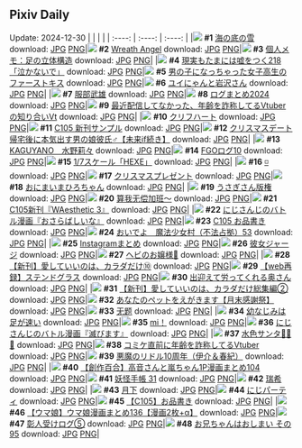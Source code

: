 ## Pixiv Daily
Update: 2024-12-30
|      |      |      |
| :----: | :----: | :----: |
|![](https://pixiv.microyu.workers.dev/c/240x480/img-master/img/2024/12/28/07/30/03/125617139_p0_master1200.jpg) **#1** [海の底の雪](https://www.pixiv.net/artworks/125617139) download: [JPG](https://pixiv.microyu.workers.dev/img-original/img/2024/12/28/07/30/03/125617139_p0.jpg) [PNG](https://pixiv.microyu.workers.dev/img-original/img/2024/12/28/07/30/03/125617139_p0.png)|![](https://pixiv.microyu.workers.dev/c/240x480/img-master/img/2024/12/28/16/54/02/125628503_p0_master1200.jpg) **#2** [Wreath Angel](https://www.pixiv.net/artworks/125628503) download: [JPG](https://pixiv.microyu.workers.dev/img-original/img/2024/12/28/16/54/02/125628503_p0.jpg) [PNG](https://pixiv.microyu.workers.dev/img-original/img/2024/12/28/16/54/02/125628503_p0.png)|![](https://pixiv.microyu.workers.dev/c/240x480/img-master/img/2024/12/28/06/00/04/125616000_p0_master1200.jpg) **#3** [個人メモ：足の立体構造](https://www.pixiv.net/artworks/125616000) download: [JPG](https://pixiv.microyu.workers.dev/img-original/img/2024/12/28/06/00/04/125616000_p0.jpg) [PNG](https://pixiv.microyu.workers.dev/img-original/img/2024/12/28/06/00/04/125616000_p0.png)|
|![](https://pixiv.microyu.workers.dev/c/240x480/img-master/img/2024/12/29/18/00/27/125663208_p0_master1200.jpg) **#4** [現実もたまには嘘をつく218「泣かないで」](https://www.pixiv.net/artworks/125663208) download: [JPG](https://pixiv.microyu.workers.dev/img-original/img/2024/12/29/18/00/27/125663208_p0.jpg) [PNG](https://pixiv.microyu.workers.dev/img-original/img/2024/12/29/18/00/27/125663208_p0.png)|![](https://pixiv.microyu.workers.dev/c/240x480/img-master/img/2024/12/29/00/00/59/125642594_p0_master1200.jpg) **#5** [男の子になっちゃった女子高生のファーストキス](https://www.pixiv.net/artworks/125642594) download: [JPG](https://pixiv.microyu.workers.dev/img-original/img/2024/12/29/00/00/59/125642594_p0.jpg) [PNG](https://pixiv.microyu.workers.dev/img-original/img/2024/12/29/00/00/59/125642594_p0.png)|![](https://pixiv.microyu.workers.dev/c/240x480/img-master/img/2024/12/28/05/38/49/125615784_p0_master1200.jpg) **#6** [ユイにゃんと岩沢さん](https://www.pixiv.net/artworks/125615784) download: [JPG](https://pixiv.microyu.workers.dev/img-original/img/2024/12/28/05/38/49/125615784_p0.jpg) [PNG](https://pixiv.microyu.workers.dev/img-original/img/2024/12/28/05/38/49/125615784_p0.png)|
|![](https://pixiv.microyu.workers.dev/c/240x480/img-master/img/2024/12/28/00/00/07/125608803_p0_master1200.jpg) **#7** [服部武雄](https://www.pixiv.net/artworks/125608803) download: [JPG](https://pixiv.microyu.workers.dev/img-original/img/2024/12/28/00/00/07/125608803_p0.jpg) [PNG](https://pixiv.microyu.workers.dev/img-original/img/2024/12/28/00/00/07/125608803_p0.png)|![](https://pixiv.microyu.workers.dev/c/240x480/img-master/img/2024/12/28/21/21/44/125636862_p0_master1200.jpg) **#8** [ログまとめ2024](https://www.pixiv.net/artworks/125636862) download: [JPG](https://pixiv.microyu.workers.dev/img-original/img/2024/12/28/21/21/44/125636862_p0.jpg) [PNG](https://pixiv.microyu.workers.dev/img-original/img/2024/12/28/21/21/44/125636862_p0.png)|![](https://pixiv.microyu.workers.dev/c/240x480/img-master/img/2024/12/28/21/05/39/125636317_p0_master1200.jpg) **#9** [最近配信してなかった、年齢を詐称してるVtuberの知り合いVt](https://www.pixiv.net/artworks/125636317) download: [JPG](https://pixiv.microyu.workers.dev/img-original/img/2024/12/28/21/05/39/125636317_p0.jpg) [PNG](https://pixiv.microyu.workers.dev/img-original/img/2024/12/28/21/05/39/125636317_p0.png)|
|![](https://pixiv.microyu.workers.dev/c/240x480/img-master/img/2024/12/29/00/00/11/125642404_p0_master1200.jpg) **#10** [クリフハート](https://www.pixiv.net/artworks/125642404) download: [JPG](https://pixiv.microyu.workers.dev/img-original/img/2024/12/29/00/00/11/125642404_p0.jpg) [PNG](https://pixiv.microyu.workers.dev/img-original/img/2024/12/29/00/00/11/125642404_p0.png)|![](https://pixiv.microyu.workers.dev/c/240x480/img-master/img/2024/12/28/01/51/48/125612628_p0_master1200.jpg) **#11** [C105 新刊サンプル](https://www.pixiv.net/artworks/125612628) download: [JPG](https://pixiv.microyu.workers.dev/img-original/img/2024/12/28/01/51/48/125612628_p0.jpg) [PNG](https://pixiv.microyu.workers.dev/img-original/img/2024/12/28/01/51/48/125612628_p0.png)|![](https://pixiv.microyu.workers.dev/c/240x480/img-master/img/2024/12/28/00/00/36/125608955_p0_master1200.jpg) **#12** [クリスマスデート帰宅後に本気出す男の娘彼氏♂【未来if続き】](https://www.pixiv.net/artworks/125608955) download: [JPG](https://pixiv.microyu.workers.dev/img-original/img/2024/12/28/00/00/36/125608955_p0.jpg) [PNG](https://pixiv.microyu.workers.dev/img-original/img/2024/12/28/00/00/36/125608955_p0.png)|
|![](https://pixiv.microyu.workers.dev/c/240x480/img-master/img/2024/12/28/13/55/09/125624379_p0_master1200.jpg) **#13** [KAGUYANO　水野莉々](https://www.pixiv.net/artworks/125624379) download: [JPG](https://pixiv.microyu.workers.dev/img-original/img/2024/12/28/13/55/09/125624379_p0.jpg) [PNG](https://pixiv.microyu.workers.dev/img-original/img/2024/12/28/13/55/09/125624379_p0.png)|![](https://pixiv.microyu.workers.dev/c/240x480/img-master/img/2024/12/28/11/15/55/125620843_p0_master1200.jpg) **#14** [FGOログ10](https://www.pixiv.net/artworks/125620843) download: [JPG](https://pixiv.microyu.workers.dev/img-original/img/2024/12/28/11/15/55/125620843_p0.jpg) [PNG](https://pixiv.microyu.workers.dev/img-original/img/2024/12/28/11/15/55/125620843_p0.png)|![](https://pixiv.microyu.workers.dev/c/240x480/img-master/img/2024/12/28/00/30/55/125610438_p0_master1200.jpg) **#15** [1/7スケール「HEXE」](https://www.pixiv.net/artworks/125610438) download: [JPG](https://pixiv.microyu.workers.dev/img-original/img/2024/12/28/00/30/55/125610438_p0.jpg) [PNG](https://pixiv.microyu.workers.dev/img-original/img/2024/12/28/00/30/55/125610438_p0.png)|
|![](https://pixiv.microyu.workers.dev/c/240x480/img-master/img/2024/12/28/13/12/29/125623438_p0_master1200.jpg) **#16** [◽️](https://www.pixiv.net/artworks/125623438) download: [JPG](https://pixiv.microyu.workers.dev/img-original/img/2024/12/28/13/12/29/125623438_p0.jpg) [PNG](https://pixiv.microyu.workers.dev/img-original/img/2024/12/28/13/12/29/125623438_p0.png)|![](https://pixiv.microyu.workers.dev/c/240x480/img-master/img/2024/12/28/07/00/04/125616720_p0_master1200.jpg) **#17** [クリスマスプレゼント](https://www.pixiv.net/artworks/125616720) download: [JPG](https://pixiv.microyu.workers.dev/img-original/img/2024/12/28/07/00/04/125616720_p0.jpg) [PNG](https://pixiv.microyu.workers.dev/img-original/img/2024/12/28/07/00/04/125616720_p0.png)|![](https://pixiv.microyu.workers.dev/c/240x480/img-master/img/2024/12/28/00/03/39/125609321_p0_master1200.jpg) **#18** [おにまいまひろちゃん](https://www.pixiv.net/artworks/125609321) download: [JPG](https://pixiv.microyu.workers.dev/img-original/img/2024/12/28/00/03/39/125609321_p0.jpg) [PNG](https://pixiv.microyu.workers.dev/img-original/img/2024/12/28/00/03/39/125609321_p0.png)|
|![](https://pixiv.microyu.workers.dev/c/240x480/img-master/img/2024/12/29/20/17/15/125667454_p0_master1200.jpg) **#19** [うさぎさん版権](https://www.pixiv.net/artworks/125667454) download: [JPG](https://pixiv.microyu.workers.dev/img-original/img/2024/12/29/20/17/15/125667454_p0.jpg) [PNG](https://pixiv.microyu.workers.dev/img-original/img/2024/12/29/20/17/15/125667454_p0.png)|![](https://pixiv.microyu.workers.dev/c/240x480/img-master/img/2024/12/28/22/21/46/125638958_p0_master1200.jpg) **#20** [算我无偿加班～](https://www.pixiv.net/artworks/125638958) download: [JPG](https://pixiv.microyu.workers.dev/img-original/img/2024/12/28/22/21/46/125638958_p0.jpg) [PNG](https://pixiv.microyu.workers.dev/img-original/img/2024/12/28/22/21/46/125638958_p0.png)|![](https://pixiv.microyu.workers.dev/c/240x480/img-master/img/2024/12/28/00/30/07/125610369_p0_master1200.jpg) **#21** [C105新刊『WAesthetic 3』](https://www.pixiv.net/artworks/125610369) download: [JPG](https://pixiv.microyu.workers.dev/img-original/img/2024/12/28/00/30/07/125610369_p0.jpg) [PNG](https://pixiv.microyu.workers.dev/img-original/img/2024/12/28/00/30/07/125610369_p0.png)|
|![](https://pixiv.microyu.workers.dev/c/240x480/img-master/img/2024/12/28/21/27/54/125637028_p0_master1200.jpg) **#22** [にじさんじのバトル漫画『おさらばしいな』](https://www.pixiv.net/artworks/125637028) download: [JPG](https://pixiv.microyu.workers.dev/img-original/img/2024/12/28/21/27/54/125637028_p0.jpg) [PNG](https://pixiv.microyu.workers.dev/img-original/img/2024/12/28/21/27/54/125637028_p0.png)|![](https://pixiv.microyu.workers.dev/c/240x480/img-master/img/2024/12/28/00/00/35/125608950_p0_master1200.jpg) **#23** [C105 お品書き](https://www.pixiv.net/artworks/125608950) download: [JPG](https://pixiv.microyu.workers.dev/img-original/img/2024/12/28/00/00/35/125608950_p0.jpg) [PNG](https://pixiv.microyu.workers.dev/img-original/img/2024/12/28/00/00/35/125608950_p0.png)|![](https://pixiv.microyu.workers.dev/c/240x480/img-master/img/2024/12/28/10/27/10/125619867_p0_master1200.jpg) **#24** [おいでよ　魔法少女村（不法占拠）53](https://www.pixiv.net/artworks/125619867) download: [JPG](https://pixiv.microyu.workers.dev/img-original/img/2024/12/28/10/27/10/125619867_p0.jpg) [PNG](https://pixiv.microyu.workers.dev/img-original/img/2024/12/28/10/27/10/125619867_p0.png)|
|![](https://pixiv.microyu.workers.dev/c/240x480/img-master/img/2024/12/28/00/02/43/125609237_p0_master1200.jpg) **#25** [Instagramまとめ](https://www.pixiv.net/artworks/125609237) download: [JPG](https://pixiv.microyu.workers.dev/img-original/img/2024/12/28/00/02/43/125609237_p0.jpg) [PNG](https://pixiv.microyu.workers.dev/img-original/img/2024/12/28/00/02/43/125609237_p0.png)|![](https://pixiv.microyu.workers.dev/c/240x480/img-master/img/2024/12/29/00/02/06/125642720_p0_master1200.jpg) **#26** [彼女ジャージ](https://www.pixiv.net/artworks/125642720) download: [JPG](https://pixiv.microyu.workers.dev/img-original/img/2024/12/29/00/02/06/125642720_p0.jpg) [PNG](https://pixiv.microyu.workers.dev/img-original/img/2024/12/29/00/02/06/125642720_p0.png)|![](https://pixiv.microyu.workers.dev/c/240x480/img-master/img/2024/12/29/02/27/12/125646691_p0_master1200.jpg) **#27** [ヘビのお嬢様🎀](https://www.pixiv.net/artworks/125646691) download: [JPG](https://pixiv.microyu.workers.dev/img-original/img/2024/12/29/02/27/12/125646691_p0.jpg) [PNG](https://pixiv.microyu.workers.dev/img-original/img/2024/12/29/02/27/12/125646691_p0.png)|
|![](https://pixiv.microyu.workers.dev/c/240x480/img-master/img/2024/12/29/00/01/30/125642660_p0_master1200.jpg) **#28** [【新刊】愛していいのは、カラダだけ⑩](https://www.pixiv.net/artworks/125642660) download: [JPG](https://pixiv.microyu.workers.dev/img-original/img/2024/12/29/00/01/30/125642660_p0.jpg) [PNG](https://pixiv.microyu.workers.dev/img-original/img/2024/12/29/00/01/30/125642660_p0.png)|![](https://pixiv.microyu.workers.dev/c/240x480/img-master/img/2024/12/28/16/08/13/125627406_p0_master1200.jpg) **#29** [【web再録】ステンドグラス](https://www.pixiv.net/artworks/125627406) download: [JPG](https://pixiv.microyu.workers.dev/img-original/img/2024/12/28/16/08/13/125627406_p0.jpg) [PNG](https://pixiv.microyu.workers.dev/img-original/img/2024/12/28/16/08/13/125627406_p0.png)|![](https://pixiv.microyu.workers.dev/c/240x480/img-master/img/2024/12/28/01/16/04/125609277_p0_master1200.jpg) **#30** [出迎えて労ってくれる奥さん](https://www.pixiv.net/artworks/125609277) download: [JPG](https://pixiv.microyu.workers.dev/img-original/img/2024/12/28/01/16/04/125609277_p0.jpg) [PNG](https://pixiv.microyu.workers.dev/img-original/img/2024/12/28/01/16/04/125609277_p0.png)|
|![](https://pixiv.microyu.workers.dev/c/240x480/img-master/img/2024/12/29/00/01/28/125642654_p0_master1200.jpg) **#31** [【新刊】愛していいのは、カラダだけ総集編②](https://www.pixiv.net/artworks/125642654) download: [JPG](https://pixiv.microyu.workers.dev/img-original/img/2024/12/29/00/01/28/125642654_p0.jpg) [PNG](https://pixiv.microyu.workers.dev/img-original/img/2024/12/29/00/01/28/125642654_p0.png)|![](https://pixiv.microyu.workers.dev/c/240x480/img-master/img/2024/12/28/21/46/48/125637689_p0_master1200.jpg) **#32** [あなたのペットをえがきます【月末感謝祭】](https://www.pixiv.net/artworks/125637689) download: [JPG](https://pixiv.microyu.workers.dev/img-original/img/2024/12/28/21/46/48/125637689_p0.jpg) [PNG](https://pixiv.microyu.workers.dev/img-original/img/2024/12/28/21/46/48/125637689_p0.png)|![](https://pixiv.microyu.workers.dev/c/240x480/img-master/img/2024/12/28/00/00/40/125608969_p0_master1200.jpg) **#33** [无题](https://www.pixiv.net/artworks/125608969) download: [JPG](https://pixiv.microyu.workers.dev/img-original/img/2024/12/28/00/00/40/125608969_p0.jpg) [PNG](https://pixiv.microyu.workers.dev/img-original/img/2024/12/28/00/00/40/125608969_p0.png)|
|![](https://pixiv.microyu.workers.dev/c/240x480/img-master/img/2024/12/29/00/01/01/125642595_p0_master1200.jpg) **#34** [幼なじみは足が速い](https://www.pixiv.net/artworks/125642595) download: [JPG](https://pixiv.microyu.workers.dev/img-original/img/2024/12/29/00/01/01/125642595_p0.jpg) [PNG](https://pixiv.microyu.workers.dev/img-original/img/2024/12/29/00/01/01/125642595_p0.png)|![](https://pixiv.microyu.workers.dev/c/240x480/img-master/img/2024/12/29/00/20/55/125643481_p0_master1200.jpg) **#35** [mi！](https://www.pixiv.net/artworks/125643481) download: [JPG](https://pixiv.microyu.workers.dev/img-original/img/2024/12/29/00/20/55/125643481_p0.jpg) [PNG](https://pixiv.microyu.workers.dev/img-original/img/2024/12/29/00/20/55/125643481_p0.png)|![](https://pixiv.microyu.workers.dev/c/240x480/img-master/img/2024/12/29/12/33/04/125655779_p0_master1200.jpg) **#36** [にじさんじのバトル漫画『滅びます』](https://www.pixiv.net/artworks/125655779) download: [JPG](https://pixiv.microyu.workers.dev/img-original/img/2024/12/29/12/33/04/125655779_p0.jpg) [PNG](https://pixiv.microyu.workers.dev/img-original/img/2024/12/29/12/33/04/125655779_p0.png)|
|![](https://pixiv.microyu.workers.dev/c/240x480/img-master/img/2024/12/28/00/00/19/125608887_p0_master1200.jpg) **#37** [水色サンタ🐰🩵🤍](https://www.pixiv.net/artworks/125608887) download: [JPG](https://pixiv.microyu.workers.dev/img-original/img/2024/12/28/00/00/19/125608887_p0.jpg) [PNG](https://pixiv.microyu.workers.dev/img-original/img/2024/12/28/00/00/19/125608887_p0.png)|![](https://pixiv.microyu.workers.dev/c/240x480/img-master/img/2024/12/29/22/19/49/125671633_p0_master1200.jpg) **#38** [コミケ直前に年齢を詐称してるVtuber](https://www.pixiv.net/artworks/125671633) download: [JPG](https://pixiv.microyu.workers.dev/img-original/img/2024/12/29/22/19/49/125671633_p0.jpg) [PNG](https://pixiv.microyu.workers.dev/img-original/img/2024/12/29/22/19/49/125671633_p0.png)|![](https://pixiv.microyu.workers.dev/c/240x480/img-master/img/2024/12/28/11/40/34/125621345_p0_master1200.jpg) **#39** [悪魔のリドル10周年（伊介＆春紀）](https://www.pixiv.net/artworks/125621345) download: [JPG](https://pixiv.microyu.workers.dev/img-original/img/2024/12/28/11/40/34/125621345_p0.jpg) [PNG](https://pixiv.microyu.workers.dev/img-original/img/2024/12/28/11/40/34/125621345_p0.png)|
|![](https://pixiv.microyu.workers.dev/c/240x480/img-master/img/2024/12/28/00/01/38/125609114_p0_master1200.jpg) **#40** [【創作百合】高音さんと嵐ちゃん1P漫画まとめ104](https://www.pixiv.net/artworks/125609114) download: [JPG](https://pixiv.microyu.workers.dev/img-original/img/2024/12/28/00/01/38/125609114_p0.jpg) [PNG](https://pixiv.microyu.workers.dev/img-original/img/2024/12/28/00/01/38/125609114_p0.png)|![](https://pixiv.microyu.workers.dev/c/240x480/img-master/img/2024/12/28/00/14/17/125609803_p0_master1200.jpg) **#41** [妖怪手帳 31](https://www.pixiv.net/artworks/125609803) download: [JPG](https://pixiv.microyu.workers.dev/img-original/img/2024/12/28/00/14/17/125609803_p0.jpg) [PNG](https://pixiv.microyu.workers.dev/img-original/img/2024/12/28/00/14/17/125609803_p0.png)|![](https://pixiv.microyu.workers.dev/c/240x480/img-master/img/2024/12/28/19/36/01/125633250_p0_master1200.jpg) **#42** [瑞希](https://www.pixiv.net/artworks/125633250) download: [JPG](https://pixiv.microyu.workers.dev/img-original/img/2024/12/28/19/36/01/125633250_p0.jpg) [PNG](https://pixiv.microyu.workers.dev/img-original/img/2024/12/28/19/36/01/125633250_p0.png)|
|![](https://pixiv.microyu.workers.dev/c/240x480/img-master/img/2024/12/29/15/10/14/125658992_p0_master1200.jpg) **#43** [月下](https://www.pixiv.net/artworks/125658992) download: [JPG](https://pixiv.microyu.workers.dev/img-original/img/2024/12/29/15/10/14/125658992_p0.jpg) [PNG](https://pixiv.microyu.workers.dev/img-original/img/2024/12/29/15/10/14/125658992_p0.png)|![](https://pixiv.microyu.workers.dev/c/240x480/img-master/img/2024/12/28/00/00/33/125608941_p0_master1200.jpg) **#44** [にじパーティ](https://www.pixiv.net/artworks/125608941) download: [JPG](https://pixiv.microyu.workers.dev/img-original/img/2024/12/28/00/00/33/125608941_p0.jpg) [PNG](https://pixiv.microyu.workers.dev/img-original/img/2024/12/28/00/00/33/125608941_p0.png)|![](https://pixiv.microyu.workers.dev/c/240x480/img-master/img/2024/12/28/15/17/13/125625860_p0_master1200.jpg) **#45** [【C105】お品書き](https://www.pixiv.net/artworks/125625860) download: [JPG](https://pixiv.microyu.workers.dev/img-original/img/2024/12/28/15/17/13/125625860_p0.jpg) [PNG](https://pixiv.microyu.workers.dev/img-original/img/2024/12/28/15/17/13/125625860_p0.png)|
|![](https://pixiv.microyu.workers.dev/c/240x480/img-master/img/2024/12/28/00/00/55/125609018_p0_master1200.jpg) **#46** [【ウマ娘】ウマ娘漫画まとめ136【漫画2枚+α】](https://www.pixiv.net/artworks/125609018) download: [JPG](https://pixiv.microyu.workers.dev/img-original/img/2024/12/28/00/00/55/125609018_p0.jpg) [PNG](https://pixiv.microyu.workers.dev/img-original/img/2024/12/28/00/00/55/125609018_p0.png)|![](https://pixiv.microyu.workers.dev/c/240x480/img-master/img/2024/12/28/11/33/26/125621203_p0_master1200.jpg) **#47** [彰人受けログ⑤](https://www.pixiv.net/artworks/125621203) download: [JPG](https://pixiv.microyu.workers.dev/img-original/img/2024/12/28/11/33/26/125621203_p0.jpg) [PNG](https://pixiv.microyu.workers.dev/img-original/img/2024/12/28/11/33/26/125621203_p0.png)|![](https://pixiv.microyu.workers.dev/c/240x480/img-master/img/2024/12/28/12/39/41/125622743_p0_master1200.jpg) **#48** [お兄ちゃんはおしまい その95](https://www.pixiv.net/artworks/125622743) download: [JPG](https://pixiv.microyu.workers.dev/img-original/img/2024/12/28/12/39/41/125622743_p0.jpg) [PNG](https://pixiv.microyu.workers.dev/img-original/img/2024/12/28/12/39/41/125622743_p0.png)|
